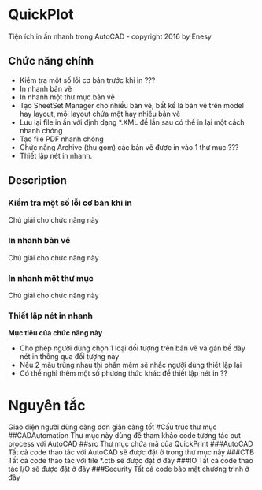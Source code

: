 # QuickPlot
Tiện ích in ấn nhanh trong AutoCAD - copyright 2016 by Enesy
## Chức năng chính
* Kiểm tra một số lỗi cơ bản trước khi in ???
* In nhanh bản vẽ
* In nhanh một thư mục bản vẽ
* Tạo SheetSet Manager cho nhiều bản vẽ, bất kể là bản vẽ trên model hay layout, mỗi layout chứa một hay nhiều bản vẽ
* Lưu lại file in ấn với định dạng *.XML để lần sau có thể in lại một cách nhanh chóng
* Tạo file PDF nhanh chóng
* Chức năng Archive (thu gom) các bản vẽ được in vào 1 thư mục ???
* Thiết lập nét in nhanh.

## Description
### Kiểm tra một số lỗi cơ bản khi in
Chú giải cho chức năng này
### In nhanh bản vẽ
Chú giải cho chức năng này
### In nhanh một thư mục
Chú giải cho chức năng này
### Thiết lập nét in nhanh
**Mục tiêu của chức năng này**
* Cho phép người dùng chọn 1 loại đối tượng trên bản vẽ và gán bề dày nét in thông qua đối tượng này
* Nếu 2 màu trùng nhau thì phần mềm sẽ nhắc người dùng thiết lập lại
* Có thể nghĩ thêm một số phương thức khác để thiết lập nét in ??

# Nguyên tắc
Giao diện người dùng càng đơn giản càng tốt
#Cấu trúc thư mục
##CADAutomation
Thư mục này dùng để tham khảo code tương tác out process với AutoCAD
##src
Thư mục chứa mã của QuickPrint
###AutoCAD
Tất cả code thao tác với AutoCAD sẽ được đặt ở trong thư mục này
###CTB
Tất cả code thao tác với file *.ctb sẽ được đặt ở đây
###IO
Tất cả code thao tác I/O sẽ được đặt ở đây
###Security
Tất cả code bảo mật chương trình ở đây
